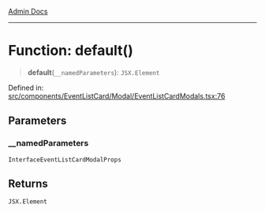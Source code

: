 [Admin Docs](/)

***

# Function: default()

> **default**(`__namedParameters`): `JSX.Element`

Defined in: [src/components/EventListCard/Modal/EventListCardModals.tsx:76](https://github.com/PalisadoesFoundation/talawa-admin/blob/main/src/components/EventListCard/Modal/EventListCardModals.tsx#L76)

## Parameters

### \_\_namedParameters

`InterfaceEventListCardModalProps`

## Returns

`JSX.Element`
